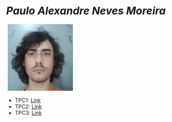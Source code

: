 # *Paulo Alexandre Neves Moreira*
![Imagem](./a64459.jpeg)
- TPC1:
    [Link](./TPC1/TPC1.py)
- TPC2:
    [Link](./TPC2/TPC2.py)
- TPC3:
    [Link](./TPC3/TPC3.py)